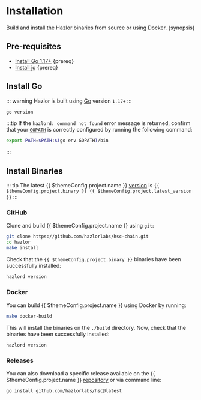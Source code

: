 <!--
order: 1
-->

# Installation

Build and install the Hazlor binaries from source or using Docker. {synopsis}

## Pre-requisites

- [Install Go 1.17+](https://golang.org/dl/) {prereq}
- [Install jq](https://stedolan.github.io/jq/download/) {prereq}

## Install Go

::: warning
Hazlor is built using [Go](https://golang.org/dl/) version `1.17+`
:::

```bash
go version
```

:::tip
If the `hazlord: command not found` error message is returned, confirm that your [`GOPATH`](https://golang.org/doc/gopath_code#GOPATH) is correctly configured by running the following command:

```bash
export PATH=$PATH:$(go env GOPATH)/bin
```

:::

## Install Binaries

::: tip
The latest {{ $themeConfig.project.name }} [version](https://github.com/hazlorlabs/hsc-chain/releases) is `{{ $themeConfig.project.binary }} {{ $themeConfig.project.latest_version }}`
:::

### GitHub

Clone and build {{ $themeConfig.project.name }} using `git`:

```bash
git clone https://github.com/hazlorlabs/hsc-chain.git
cd hazlor
make install
```

Check that the `{{ $themeConfig.project.binary }}` binaries have been successfully installed:

```bash
hazlord version
```

### Docker

You can build {{ $themeConfig.project.name }} using Docker by running:

```bash
make docker-build
```

This will install the binaries on the `./build` directory. Now, check that the binaries have been
successfully installed:

```bash
hazlord version
```

### Releases

You can also download a specific release available on the {{ $themeConfig.project.name }} [repository](https://github.com/hazlorlabs/hsc-chain/releases) or via command line:

```bash
go install github.com/hazlorlabs/hsc@latest
```

